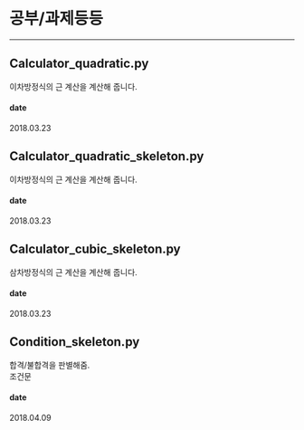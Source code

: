 공부/과제등등
================
- - -
Calculator_quadratic.py
-------------
이차방정식의 근 계산을 계산해 줍니다.

#### date
2018.03.23


Calculator_quadratic_skeleton.py
-------------
이차방정식의 근 계산을 계산해 줍니다.

#### date
2018.03.23


Calculator_cubic_skeleton.py
-------------
삼차방정식의 근 계산을 계산해 줍니다.

#### date
2018.03.23


Condition_skeleton.py
-------------
합격/불합격을 판별해줌.<br>
조건문

#### date
2018.04.09
